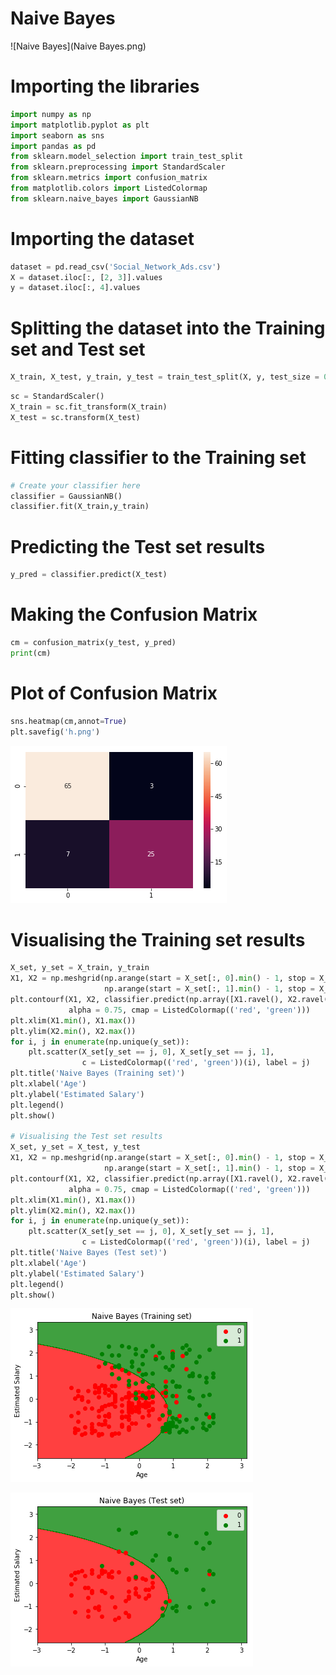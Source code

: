 # Naive Bayes

![Naive Bayes](Naive Bayes.png)

# Importing the libraries
```python
import numpy as np
import matplotlib.pyplot as plt
import seaborn as sns
import pandas as pd
from sklearn.model_selection import train_test_split
from sklearn.preprocessing import StandardScaler
from sklearn.metrics import confusion_matrix
from matplotlib.colors import ListedColormap
from sklearn.naive_bayes import GaussianNB
```

# Importing the dataset


```python
dataset = pd.read_csv('Social_Network_Ads.csv')
X = dataset.iloc[:, [2, 3]].values
y = dataset.iloc[:, 4].values
```

# Splitting the dataset into the Training set and Test set


```python
X_train, X_test, y_train, y_test = train_test_split(X, y, test_size = 0.25, random_state = 0)
```
```python
sc = StandardScaler()
X_train = sc.fit_transform(X_train)
X_test = sc.transform(X_test)
```
    

# Fitting classifier to the Training set
```python
# Create your classifier here
classifier = GaussianNB()
classifier.fit(X_train,y_train)
```
# Predicting the Test set results


```python
y_pred = classifier.predict(X_test)
```

# Making the Confusion Matrix


```python
cm = confusion_matrix(y_test, y_pred)
print(cm)
```
# Plot of Confusion Matrix
```python
sns.heatmap(cm,annot=True)
plt.savefig('h.png')
```


![png](output_14_0.png)


# Visualising the Training set results


```python
X_set, y_set = X_train, y_train
X1, X2 = np.meshgrid(np.arange(start = X_set[:, 0].min() - 1, stop = X_set[:, 0].max() + 1, step = 0.01),
                     np.arange(start = X_set[:, 1].min() - 1, stop = X_set[:, 1].max() + 1, step = 0.01))
plt.contourf(X1, X2, classifier.predict(np.array([X1.ravel(), X2.ravel()]).T).reshape(X1.shape),
             alpha = 0.75, cmap = ListedColormap(('red', 'green')))
plt.xlim(X1.min(), X1.max())
plt.ylim(X2.min(), X2.max())
for i, j in enumerate(np.unique(y_set)):
    plt.scatter(X_set[y_set == j, 0], X_set[y_set == j, 1],
                c = ListedColormap(('red', 'green'))(i), label = j)
plt.title('Naive Bayes (Training set)')
plt.xlabel('Age')
plt.ylabel('Estimated Salary')
plt.legend()
plt.show()

# Visualising the Test set results
X_set, y_set = X_test, y_test
X1, X2 = np.meshgrid(np.arange(start = X_set[:, 0].min() - 1, stop = X_set[:, 0].max() + 1, step = 0.01),
                     np.arange(start = X_set[:, 1].min() - 1, stop = X_set[:, 1].max() + 1, step = 0.01))
plt.contourf(X1, X2, classifier.predict(np.array([X1.ravel(), X2.ravel()]).T).reshape(X1.shape),
             alpha = 0.75, cmap = ListedColormap(('red', 'green')))
plt.xlim(X1.min(), X1.max())
plt.ylim(X2.min(), X2.max())
for i, j in enumerate(np.unique(y_set)):
    plt.scatter(X_set[y_set == j, 0], X_set[y_set == j, 1],
                c = ListedColormap(('red', 'green'))(i), label = j)
plt.title('Naive Bayes (Test set)')
plt.xlabel('Age')
plt.ylabel('Estimated Salary')
plt.legend()
plt.show()
```


![png](output_16_0.png)



![png](output_16_1.png)

